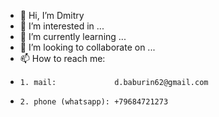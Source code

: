 - 👋 Hi, I’m Dmitry
- 👀 I’m interested in ...
- 🌱 I’m currently learning ...
- 💞️ I’m looking to collaborate on ...
- 📫 How to reach me:
-     1. mail:             d.baburin62@gmail.com
-     2. phone (whatsapp): +79684721273
